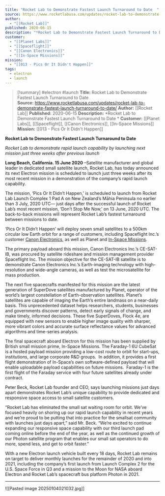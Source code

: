 ```yaml
---
title: "Rocket Lab to Demonstrate Fastest Launch Turnaround to Date  "
source: https://www.rocketlabusa.com/updates/rocket-lab-to-demonstrate-fastest-launch-turnaround-to-date/
author:
  - "[[Rocket Lab]]"
published: 2020-06-15
description: "*Rocket Lab to Demonstrate Fastest Launch Turnaround to Date *"
customer:
  - "[[Planet Labs]]"
  - "[[Spaceflight]]"
  - "[[Canon Electronics]]"
  - "[[In-Space Missions]]"
mission:
  - "[[013 - Pics Or It Didn't Happen]]"
tags:
  - electron
  - launch
---
```

>[!summary]
#electron #launch
**Title:** Rocket Lab to Demonstrate Fastest Launch Turnaround to Date  
**Source:** https://www.rocketlabusa.com/updates/rocket-lab-to-demonstrate-fastest-launch-turnaround-to-date/
**Author:** [[Rocket Lab]]
**Published:** 2020-06-15
**Description:** *Rocket Lab to Demonstrate Fastest Launch Turnaround to Date *
**Customer:** [[Planet Labs]], [[Spaceflight]], [[Canon Electronics]], [[In-Space Missions]]
**Mission:** [[013 - Pics Or It Didn't Happen]]

**Rocket Lab to Demonstrate Fastest Launch Turnaround to Date** 

*Rocket Lab to demonstrate rapid launch capability by launching next mission just three weeks after previous launch*

**Long Beach, California. 15 June 2020** –Satellite manufacturer and global leader in dedicated small satellite launch, Rocket Lab, has today announced its next Electron mission is scheduled to launch just three weeks after its most recent mission in a demonstration of the company’s rapid launch capability.

The mission, ‘Pics Or It Didn’t Happen,’ is scheduled to launch from Rocket Lab Launch Complex 1 Pad A on New Zealand’s Māhia Peninsula no earlier than 3 July, 2020 UTC— just days after the successful launch of Rocket Lab’s most recent mission, ‘Don’t Stop Me Now,’ on 13 June, 2020 UTC. The back-to-back missions will represent Rocket Lab’s fastest turnaround between missions to date.

‘Pics Or It Didn’t Happen’ will deploy seven small satellites to a 500km circular low Earth orbit for a range of customers, including Spaceflight Inc.’s customer [Canon Electronics](https://en.canon-elec.co.jp/), as well as Planet and [In-Space Missions](https://in-space.co.uk/).

The primary payload aboard this mission, Canon Electronics Inc.’s CE-SAT-IB, was procured by satellite rideshare and mission management provider Spaceflight Inc. The mission objective for the CE-SAT-IB satellite is to demonstrate Canon Electronics Inc.’s Earth-imaging technology with high-resolution and wide-angle cameras, as well as test the microsatellite for mass production.

The next five spacecrafts manifested for this mission are the latest generation of SuperDove satellites manufactured by Planet, operator of the world’s largest constellation of Earth-observation satellites. Planet’s satellites are capable of imaging the Earth’s entire landmass on a near-daily basis. This unprecedented dataset helps researchers, students, businesses and governments discover patterns, detect early signals of change, and make timely, informed decisions. These five SuperDoves, Flock 4e, are equipped with new sensors to enable higher image quality with sharper, more vibrant colors and accurate surface reflectance values for advanced algorithms and time-series analysis.

The final spacecraft aboard Electron for this mission has been supplied by British small mission prime, In-Space Missions. The Faraday-1 6U CubeSat is a hosted payload mission providing a low-cost route to orbit for start-ups, institutions, and large corporate R&D groups.  In addition, it provides a first flight demonstration of In-Space’s own software-defined payload that will enable uploadable payload capabilities on future missions.  Faraday-1 is the first flight of the Faraday service with four future satellites already under contract.

Peter Beck, Rocket Lab founder and CEO, says launching missions just days apart demonstrates Rocket Lab’s unique capability to provide dedicated and responsive space access to small satellite customers.

“Rocket Lab has eliminated the small sat waiting room for orbit. We’ve focused heavily on shoring up our rapid launch capability in recent years and we’re proud to be putting that into practice for the smallsat community with launches just days apart,” said Mr. Beck. “We’re excited to continue  expanding our responsive space capability with our third launch pad coming online before the end of the year, as well as the continued growth of our Photon satellite program that enables our small sat operators to do more, spend less, and get to orbit faster.”

With a new Electron launch vehicle built every 18 days, Rocket Lab remains on target to deliver monthly launches for the remainder of 2020 and into 2021, including the company’s first launch from Launch Complex 2 for the U.S. Space Force in Q3 and a mission to the Moon for NASA aboard Electron and Rocket Lab’s spacecraft bus platform Photon in 2021.

---

![[Pasted image 20250104021032.jpg]]